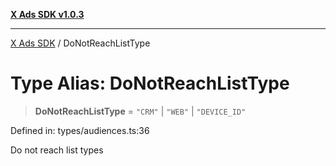 [**X Ads SDK v1.0.3**](../README.md)

***

[X Ads SDK](../globals.md) / DoNotReachListType

# Type Alias: DoNotReachListType

> **DoNotReachListType** = `"CRM"` \| `"WEB"` \| `"DEVICE_ID"`

Defined in: types/audiences.ts:36

Do not reach list types
